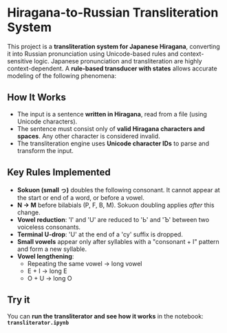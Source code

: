 # Hiragana-to-Russian Transliteration System

This project is a **transliteration system for Japanese Hiragana**, converting it into Russian pronunciation using Unicode-based rules and context-sensitive logic.
Japanese pronunciation and transliteration are highly context-dependent. A **rule-based transducer with states** allows accurate modeling of the following phenomena:


## How It Works

- The input is a sentence **written in Hiragana**, read from a file (using Unicode characters).
- The sentence must consist only of **valid Hiragana characters and spaces**. Any other character is considered invalid.
- The transliteration engine uses **Unicode character IDs** to parse and transform the input.



## Key Rules Implemented

- **Sokuon (small っ)** doubles the following consonant. It cannot appear at the start or end of a word, or before a vowel.
- **N → M** before bilabials (P, F, B, M). Sokuon doubling applies *after* this change.
- **Vowel reduction**: 'I' and 'U' are reduced to 'Ь' and 'Ъ' between two voiceless consonants.
- **Terminal U-drop**: 'U' at the end of a 'су' suffix is dropped.
- **Small vowels** appear only after syllables with a "consonant + I" pattern and form a new syllable.
- **Vowel lengthening**:
  - Repeating the same vowel → long vowel  
  - E + I → long E  
  - O + U → long O  



## Try it

You can **run the transliterator and see how it works** in the notebook:  
**`transliterator.ipynb`**
